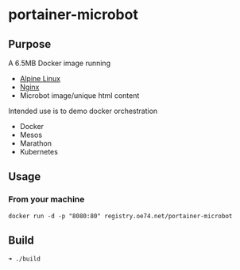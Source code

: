 portainer-microbot
======================

## Purpose
A 6.5MB Docker image running
- [Alpine Linux](https://github.com/gliderlabs/docker-alpine)
- [Nginx](http://nginx.org/)
- Microbot image/unique html content

Intended use is to demo docker orchestration
- Docker
- Mesos
- Marathon
- Kubernetes

## Usage
### From your machine
```
docker run -d -p "8080:80" registry.oe74.net/portainer-microbot
```

## Build
```
➜ ./build
```
